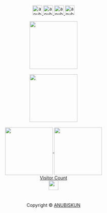 <!-- created by anubiskun -->
#
<p align="center">
    <a href="https://about.anubiskun.my.id">
        <img src="https://img.shields.io/website?url=https%3A%2F%2Fabout.anubiskun.my.id%2F&style=for-the-badge&logo=googlechrome&logoColor=%23fff" alt="anubiskun"  height="30px">
    </a>
    <a href="https://github.com/anubiskun">
        <img src="https://img.shields.io/badge/-Github-black.svg?style=for-the-badge&logo=github&colorB=555" alt="anubiskun" height="30px">
    </a>
    <a href="https://t.me/anubiskun">
        <img src="https://img.shields.io/badge/-Telegram-black.svg?style=for-the-badge&logo=telegram&colorB=555" alt="anubiskun" height="30px">
    </a>
    <a href="https://wa.me/6289653909054?text=hai,%20anubis">
        <img src="https://img.shields.io/badge/-Whatsapp-black.svg?style=for-the-badge&logo=whatsapp&colorB=555" alt="anubiskun" height="30px">
    </a>
  <br/>
  <br/>
    <a href="#">
      <img height=150 src="https://github-profile-trophy.vercel.app/?username=anubiskun&theme=onedark" />
    </a>
  <br/>
  <br/>
    <a href="#">
      <img height=150 src="https://github-readme-streak-stats.herokuapp.com/?user=anubiskun&theme=radical&hide_border=true" />
    </a>
  <br/>
  <br/>
    <a href="#">
      <img height=150 align="center" src="https://my-stats-43gk.vercel.app/api?username=anubiskun&show_icons=true&theme=radical&hide=contribs,issues&show=discussions_answered&rank_icon=github&include_all_commits=true&card_width=150&hide_border=true" />
    </a>
    <a href="#">
      <img height=150 align="center" src="https://my-stats-43gk.vercel.app/api/top-langs/?username=anubiskun&hide=html,scss,css&langs_count=8&layout=compact&theme=radical&card_width=150&hide_border=true" />
    </a>
  <br/>
    <a href="#">
      Visitor Count
      <br/>
      <img height=30 align="center" src="https://profile-counter.glitch.me/anubiskun/count.svg" />
    </a>
</p>

#
<p align="center">Copyright &copy; <a href="https://github.com/anubiskun">ANUBISKUN</a></p>
